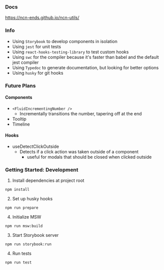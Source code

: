 ### Docs
https://ncn-ends.github.io/ncn-utils/

### Info

- Using `Storybook` to develop components in isolation
- Using `jest` for unit tests
- Using `react-hooks-testing-library` to test custom hooks
- Using `swc` for the compiler because it's faster than babel and the default jest compiler
- Using `Typedoc` to generate documentation, but looking for better options
- Using `husky` for git hooks

### Future Plans
#### Components
- `<FluidIncrementingNumber />`
  - Incrementally transitions the number, tapering off at the end
- Tooltip
- Timeline

#### Hooks
- useDetectClickOutside
  - Detects if a click action was taken outside of a component
    - useful for modals that should be closed when clicked outside

### Getting Started: Development

1. Install dependencies at project root
```
npm install
```

2. Set up husky hooks
```
npm run prepare
```

4. Initialize MSW
```
npm run msw:build
```

3. Start Storybook server
```
npm run storybook:run
```

4. Run tests
```
npm run test
```